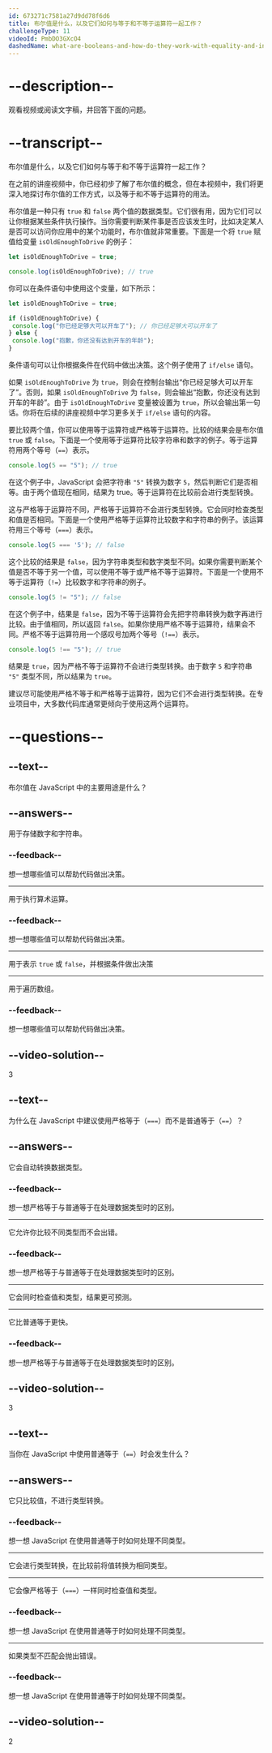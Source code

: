 ```yaml
---
id: 673271c7581a27d9dd78f6d6
title: 布尔值是什么，以及它们如何与等于和不等于运算符一起工作？
challengeType: 11
videoId: PmbDO3GXcO4
dashedName: what-are-booleans-and-how-do-they-work-with-equality-and-inequality-operators
---
```


# --description--

观看视频或阅读文字稿，并回答下面的问题。

# --transcript--

布尔值是什么，以及它们如何与等于和不等于运算符一起工作？

在之前的讲座视频中，你已经初步了解了布尔值的概念，但在本视频中，我们将更深入地探讨布尔值的工作方式，以及等于和不等于运算符的用法。

布尔值是一种只有 `true` 和 `false` 两个值的数据类型。它们很有用，因为它们可以让你根据某些条件执行操作。当你需要判断某件事是否应该发生时，比如决定某人是否可以访问你应用中的某个功能时，布尔值就非常重要。下面是一个将 `true` 赋值给变量 `isOldEnoughToDrive` 的例子：

```js
let isOldEnoughToDrive = true;

console.log(isOldEnoughToDrive); // true
```

你可以在条件语句中使用这个变量，如下所示：

```js
let isOldEnoughToDrive = true;

if (isOldEnoughToDrive) {
 console.log("你已经足够大可以开车了"); // 你已经足够大可以开车了
} else {
 console.log("抱歉，你还没有达到开车的年龄");
}
```

条件语句可以让你根据条件在代码中做出决策。这个例子使用了 `if/else` 语句。

如果 `isOldEnoughToDrive` 为 `true`，则会在控制台输出“你已经足够大可以开车了”。否则，如果 `isOldEnoughToDrive` 为 `false`，则会输出“抱歉，你还没有达到开车的年龄”。由于 `isOldEnoughToDrive` 变量被设置为 `true`，所以会输出第一句话。你将在后续的讲座视频中学习更多关于 `if/else` 语句的内容。

要比较两个值，你可以使用等于运算符或严格等于运算符。比较的结果会是布尔值 `true` 或 `false`。下面是一个使用等于运算符比较字符串和数字的例子。等于运算符用两个等号（`==`）表示。

```js
console.log(5 == "5"); // true
```

在这个例子中，JavaScript 会把字符串 `"5"` 转换为数字 `5`，然后判断它们是否相等。由于两个值现在相同，结果为 true。等于运算符在比较前会进行类型转换。

这与严格等于运算符不同，严格等于运算符不会进行类型转换。它会同时检查类型和值是否相同。下面是一个使用严格等于运算符比较数字和字符串的例子。该运算符用三个等号（`===`）表示。

```js
console.log(5 === '5'); // false
```

这个比较的结果是 `false`，因为字符串类型和数字类型不同。如果你需要判断某个值是否不等于另一个值，可以使用不等于或严格不等于运算符。下面是一个使用不等于运算符（`!=`）比较数字和字符串的例子。

```js
console.log(5 != "5"); // false
```

在这个例子中，结果是 `false`，因为不等于运算符会先把字符串转换为数字再进行比较。由于值相同，所以返回 `false`。如果你使用严格不等于运算符，结果会不同。严格不等于运算符用一个感叹号加两个等号（`!==`）表示。

```js
console.log(5 !== "5"); // true
```

结果是 `true`，因为严格不等于运算符不会进行类型转换。由于数字 `5` 和字符串 `"5"` 类型不同，所以结果为 `true`。

建议尽可能使用严格不等于和严格等于运算符，因为它们不会进行类型转换。在专业项目中，大多数代码库通常更倾向于使用这两个运算符。

# --questions--

## --text--

布尔值在 JavaScript 中的主要用途是什么？

## --answers--

用于存储数字和字符串。

### --feedback--

想一想哪些值可以帮助代码做出决策。

---

用于执行算术运算。

### --feedback--

想一想哪些值可以帮助代码做出决策。

---

用于表示 `true` 或 `false`，并根据条件做出决策

---

用于遍历数组。

### --feedback--

想一想哪些值可以帮助代码做出决策。

## --video-solution--

3

## --text--

为什么在 JavaScript 中建议使用严格等于（`===`）而不是普通等于（`==`）？

## --answers--

它会自动转换数据类型。

### --feedback--

想一想严格等于与普通等于在处理数据类型时的区别。

---

它允许你比较不同类型而不会出错。

### --feedback--

想一想严格等于与普通等于在处理数据类型时的区别。

---

它会同时检查值和类型，结果更可预测。

---

它比普通等于更快。

### --feedback--

想一想严格等于与普通等于在处理数据类型时的区别。

## --video-solution--

3

## --text--

当你在 JavaScript 中使用普通等于（`==`）时会发生什么？

## --answers--

它只比较值，不进行类型转换。

### --feedback--

想一想 JavaScript 在使用普通等于时如何处理不同类型。

---

它会进行类型转换，在比较前将值转换为相同类型。

---

它会像严格等于（`===`）一样同时检查值和类型。

### --feedback--

想一想 JavaScript 在使用普通等于时如何处理不同类型。

---

如果类型不匹配会抛出错误。

### --feedback--

想一想 JavaScript 在使用普通等于时如何处理不同类型。

## --video-solution--

2

